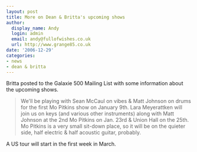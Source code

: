 ```yaml
---
layout: post
title: More on Dean & Britta's upcoming shows
author:
  display_name: Andy
  login: admin
  email: andy@fullofwishes.co.uk
  url: http://www.grange85.co.uk
date: '2006-12-29'
categories:
- news
- dean & britta
---
```

Britta posted to the Galaxie 500 Mailing List with some information about the
upcoming shows.

> We'll be playing with Sean McCaul on vibes & Matt Johnson on drums for the
first Mo Pitkins show on January 9th. Lara Meyerattken will join us on keys
(and various other instruments) along with Matt Johnson at the 2nd Mo Pitkins
on Jan. 23rd & Union Hall on the 25th. Mo Pitkins is a very small sit-down
place, so it will be on the quieter side, half electric & half acoustic
guitar, probably.

A US tour will start in the first week in March.



